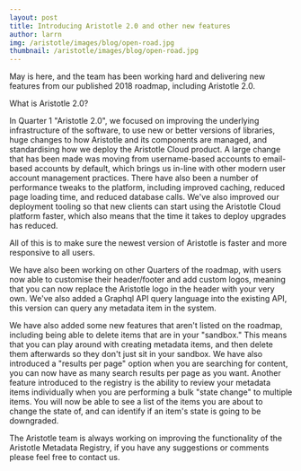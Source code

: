 ```yaml
---
layout: post
title: Introducing Aristotle 2.0 and other new features 
author: larrn
img: /aristotle/images/blog/open-road.jpg
thumbnail: /aristotle/images/blog/open-road.jpg
---
```


May is here, and the team has been working hard and delivering new features from our published 2018 roadmap, including 
Aristotle 2.0. 

What is Aristotle 2.0?

In Quarter 1 "Aristotle 2.0", we focused on improving the underlying infrastructure of the software, to use new or better 
versions of libraries, huge changes to how Aristotle and its components are managed, and standardising how we deploy the 
Aristotle Cloud product. A large change that has been made was moving from username-based accounts to email-based accounts 
by default, which brings us in-line with other modern user account management practices. There have also been a number of 
performance tweaks to the platform, including improved caching, reduced page loading time, and reduced database calls. 
We've also improved our deployment tooling so that new clients can start using the Aristotle Cloud platform faster, which 
also means that the time it takes to deploy upgrades has reduced. 

All of this is to make sure the newest version of Aristotle is faster and more responsive to all users. 

We have also been working on other Quarters of the roadmap, with users now able to customise their header/footer and add 
custom logos, meaning that you can now replace the Aristotle logo in the header with your very own. We've also added a 
Graphql API query language into the existing API, this version can query any metadata item in the system.

We have also added some new features that aren't listed on the roadmap, including being able to delete items that are in 
your "sandbox." This means that you can play around with creating metadata items, and then delete them afterwards so they 
don't just sit in your sandbox. We have also introduced a "results per page" option when you are searching for content, you 
can now have as many search results per page as you want. Another feature introduced to the registry is the ability to review 
your metadata items individually when you are performing a bulk "state change" to multiple items. You will now be able to see 
a list of the items you are about to change the state of, and can identify if an item's state is going to be downgraded. 

The Aristotle team is always working on improving the functionality of the Aristotle Metadata Registry, if you have any 
suggestions or comments please feel free to contact us. 
